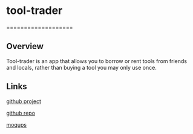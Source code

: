 # tool-trader
===================

## Overview

Tool-trader is an app that allows you to borrow or rent tools from friends and locals, rather than buying a tool you may only use once.



## Links
[github project](https://github.com/joellegg/tool-trader/projects/1)

[github repo](https://github.com/joellegg/tool-trader)

[moqups](https://app.moqups.com/joellegg/wQNH7hWKnS/view)
